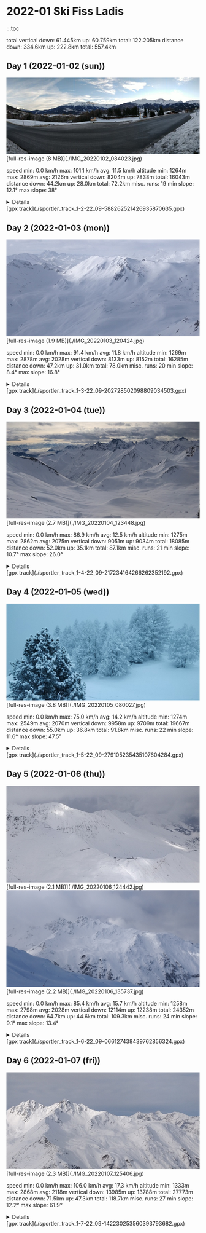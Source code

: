 # 2022-01 Ski Fiss Ladis

:::toc

total
vertical  down: 61.445km  up: 60.759km      total: 122.205km 
distance  down: 334.6km   up: 222.8km       total: 557.4km

## Day 1 (2022-01-02 (sun))

<img loading="lazy" src="./IMG_20220102_084023_mini.jpg">
[full-res-image (8 MB)](./IMG_20220102_084023.jpg)

speed     min: 0.0 km/h   max: 101.1 km/h   avg: 11.5 km/h
altitude  min: 1264m      max: 2869m        avg: 2126m
vertical  down: 8204m     up: 7838m         total: 16043m
distance  down: 44.2km    up: 28.0km        total: 72.2km
misc.     runs: 19        min slope: 12.1°  max slope: 38°

<details>
Super nice weather, although it got really warm in the afternoon (8°C).
</details>
[gpx track](./sportler_track_1-2-22_09-588262521426935870635.gpx)

## Day 2 (2022-01-03 (mon))

<img loading="lazy" src="./IMG_20220103_120424_mini.jpg">
[full-res-image (1.9 MB)](./IMG_20220103_120424.jpg)

speed     min: 0.0 km/h   max: 91.4 km/h    avg: 11.8 km/h
altitude  min: 1269m      max: 2878m        avg: 2028m
vertical  down: 8133m     up: 8152m         total: 16285m
distance  down: 47.2km    up: 31.0km        total: 78.0km
misc.     runs: 20        min slope: 8.4°   max slope: 16.8°

<details>
Nice in the morning, some snow and clouds around the mid of the day and icy conditions at the end.
</details>
[gpx track](./sportler_track_1-3-22_09-202728502098809034503.gpx)

## Day 3 (2022-01-04 (tue))

<img loading="lazy" src="./IMG_20220104_123448_mini.jpg">
[full-res-image (2.7 MB)](./IMG_20220104_123448.jpg)

speed     min: 0.0 km/h   max: 86.9 km/h    avg: 12.5 km/h
altitude  min: 1275m      max: 2862m        avg: 2075m
vertical  down: 9051m     up: 9034m         total: 18085m
distance  down: 52.0km    up: 35.1km        total: 87.1km
misc.     runs: 21        min slope: 10.7°  max slope: 26.0°

<details>
Really full in the morning, got better in the afternoon. Weather wise ok, got kind of dark in the afternoon.
</details>
[gpx track](./sportler_track_1-4-22_09-217234164266262352192.gpx)

## Day 4 (2022-01-05 (wed))

<img loading="lazy" src="./IMG_20220105_080027_mini.jpg">
[full-res-image (3.8 MB)](./IMG_20220105_080027.jpg)

speed     min: 0.0 km/h   max: 75.0 km/h    avg: 14.2 km/h
altitude  min: 1274m      max: 2549m        avg: 2070m
vertical  down: 9958m     up: 9709m         total: 19667m
distance  down: 55.0km    up: 36.8km        total: 91.8km
misc.     runs: 22        min slope: 11.6°  max slope: 47.5°

<details>
New snow, resulting in really bad viewing conditions with perfect riding conditions. Stayed like that all day long.
</details>
[gpx track](./sportler_track_1-5-22_09-279105235435107604284.gpx)

## Day 5 (2022-01-06 (thu))

<img loading="lazy" src="./IMG_20220106_124442_mini.jpg">
[full-res-image (2.1 MB)](./IMG_20220106_124442.jpg)
<img loading="lazy" src="./IMG_20220106_135737.jpg">
[full-res-image (2.2 MB)](./IMG_20220106_135737.jpg)

speed     min: 0.0 km/h   max: 85.4 km/h    avg: 15.7 km/h
altitude  min: 1258m      max: 2798m        avg: 2028m
vertical  down: 12114m    up: 12238m        total: 24352m
distance  down: 64.7km    up: 44.6km        total: 109.3km
misc.     runs: 24        min slope: 9.1°   max slope: 13.4°

<details>
It got colder. The viewing conditions weren't ideal and yet the snow was great.
</details>
[gpx track](./sportler_track_1-6-22_09-066127438439762856324.gpx)

## Day 6 (2022-01-07 (fri))

<img loading="lazy" src="./IMG_20220107_125406_mini.jpg">
[full-res-image (2.3 MB)](./IMG_20220107_125406.jpg)

speed     min: 0.0 km/h   max: 106.0 km/h   avg: 17.3 km/h
altitude  min: 1333m      max: 2868m        avg: 2118m
vertical  down: 13985m    up: 13788m        total: 27773m
distance  down: 71.5km    up: 47.3km        total: 118.7km
misc.     runs: 27        min slope: 12.2°  max slope: 61.9°

<details>
The conditions were perfect in the morning, grippy snow and no ice. Until around 14:30, there were almost no clouds and a lot of sun, then the weather got cloudier and the contrast dropped.
</details>
[gpx track](./sportler_track_1-7-22_09-142230253560393793682.gpx)